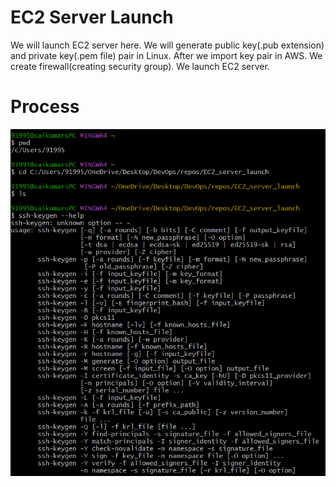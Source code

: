 
# EC2 Server Launch

We will launch EC2 server here. We will generate public key(.pub extension) and private key(.pem file) pair in Linux. After we import key pair in AWS. We create firewall(creating security group). We launch EC2 server.

# Process
![Alt text for the image](1_EC2_server_launch/ss1.png)

